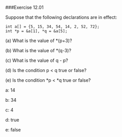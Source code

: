 ###Exercise 12.01

Suppose that the following declarations are in effect:
```
int a[] = {5, 15, 34, 54, 14, 2, 52, 72};
int *p = &a[1], *q = &a[5];
```
(a) What is the value of *(p+3)?

(b) What is the value of *(q-3)?

(c) What is the value of q - p?

(d) Is the condition p < q true or false?

(e) Is the condition *p < *q true or false?

a: 14

b: 34

c: 4

d: true

e: false
